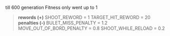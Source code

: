 till 600 generation Fitness only went up to 1
> **rewords (+)**
> SHOOT_REWORD = 1
> TARGET_HIT_REWORD = 20
> **penalties (-)**
> BULET_MISS_PENALTY = 1.2
> MOVE_OUT_OF_BORD_PENALTY = 0.8
> SHOOT_WHILE_RELOAD = 0.2
